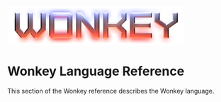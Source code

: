 ![Banner](../../images/banner.png)

# Wonkey Language Reference

This section of the Wonkey reference describes the Wonkey language.
